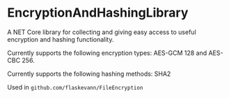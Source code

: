 # EncryptionAndHashingLibrary

A NET Core library for collecting and giving easy access to useful encryption and hashing functionality.

Currently supports the following encryption types: AES-GCM 128 and AES-CBC 256.

Currently supports the following hashing methods: SHA2

Used in <code>github.com/flaskevann/FileEncryption</code>
